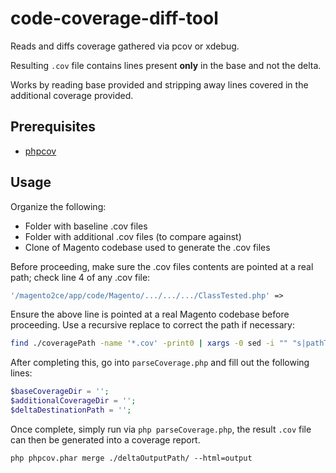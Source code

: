 # code-coverage-diff-tool
Reads and diffs coverage gathered via pcov or xdebug.

Resulting `.cov` file contains lines present **only** in the base and not the delta. 

Works by reading base provided and stripping away lines covered in the additional coverage provided.

## Prerequisites
* [phpcov](https://github.com/sebastianbergmann/phpcov)

## Usage

Organize the following:
* Folder with baseline .cov files
* Folder with additional .cov files (to compare against)
* Clone of Magento codebase used to generate the .cov files

Before proceeding, make sure the .cov files contents are pointed at a real path; check line 4 of any .cov file:
```php
'/magento2ce/app/code/Magento/.../.../.../ClassTested.php' => 
```
Ensure the above line is pointed at a real Magento codebase before proceeding. Use a recursive replace to correct the path if necessary:
```bash
find ./coveragePath -name '*.cov' -print0 | xargs -0 sed -i "" "s|pathToFind|pathToReplace|g"
```

After completing this, go into `parseCoverage.php` and fill out the following lines:

```php
$baseCoverageDir = '';
$additionalCoverageDir = '';
$deltaDestinationPath = '';
```

Once complete, simply run via `php parseCoverage.php`, the result `.cov` file can then be generated into a coverage report.
```
php phpcov.phar merge ./deltaOutputPath/ --html=output
```
